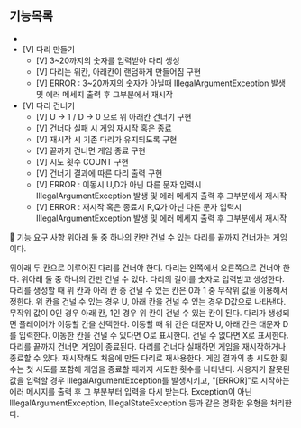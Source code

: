 ## 기능목록

- 
- [V] 다리 만들기
    - [V] 3~20까지의 숫자를 입력받아 다리 생성
    - [V] 다리는 위칸, 아래칸이 랜덤하게 만들어짐 구현
    - [V] ERROR : 3~20까지의 숫자가 아닐때 IllegalArgumentException 발생 및 에러 메세지 출력 후 그부분에서 재시작
- [V] 다리 건너기
    - [V] U -> 1 / D -> 0 으로 위 아래칸 건너기 구현
    - [V] 건너다 실패 시 게임 재시작 혹은 종료 
    - [V] 재시작 시 기존 다리가 유지되도록 구현
    - [V] 끝까지 건너면 게임 종료 구현
    - [V] 시도 횟수 COUNT 구현
    - [V] 건너기 결과에 따른 다리 출력 구현
    - [V] ERROR : 이동시 U,D가 아닌 다른 문자 입력시 IllegalArgumentException 발생 및 에러 메세지 출력 후 그부분에서 재시작
    - [V] ERROR : 재시작 혹은 종료시 R,Q가 아닌 다른 문자 입력시 IllegalArgumentException 발생 및 에러 메세지 출력 후 그부분에서 재시작

🚀 기능 요구 사항
위아래 둘 중 하나의 칸만 건널 수 있는 다리를 끝까지 건너가는 게임이다.

위아래 두 칸으로 이루어진 다리를 건너야 한다.
다리는 왼쪽에서 오른쪽으로 건너야 한다.
위아래 둘 중 하나의 칸만 건널 수 있다.
다리의 길이를 숫자로 입력받고 생성한다.
다리를 생성할 때 위 칸과 아래 칸 중 건널 수 있는 칸은 0과 1 중 무작위 값을 이용해서 정한다.
위 칸을 건널 수 있는 경우 U, 아래 칸을 건널 수 있는 경우 D값으로 나타낸다.
무작위 값이 0인 경우 아래 칸, 1인 경우 위 칸이 건널 수 있는 칸이 된다.
다리가 생성되면 플레이어가 이동할 칸을 선택한다.
이동할 때 위 칸은 대문자 U, 아래 칸은 대문자 D를 입력한다.
이동한 칸을 건널 수 있다면 O로 표시한다. 건널 수 없다면 X로 표시한다.
다리를 끝까지 건너면 게임이 종료된다.
다리를 건너다 실패하면 게임을 재시작하거나 종료할 수 있다.
재시작해도 처음에 만든 다리로 재사용한다.
게임 결과의 총 시도한 횟수는 첫 시도를 포함해 게임을 종료할 때까지 시도한 횟수를 나타낸다.
사용자가 잘못된 값을 입력할 경우 IllegalArgumentException를 발생시키고, "[ERROR]"로 시작하는 에러 메시지를 출력 후 그 부분부터 입력을 다시 받는다.
Exception이 아닌 IllegalArgumentException, IllegalStateException 등과 같은 명확한 유형을 처리한다.